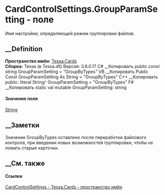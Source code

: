 # CardControlSettings.GroupParamSetting - поле
Имя настройки, определяющей режим группировки файлов.
##  __Definition
 **Пространство имён:** [Tessa.Cards](N_Tessa_Cards.htm)  
 **Сборка:** Tessa (в Tessa.dll) Версия: 3.6.0.17
C# __Копировать
     public const string GroupParamSetting = "GroupByTypes"
VB __Копировать
     Public Const GroupParamSetting As String = "GroupByTypes"
C++ __Копировать
     public:
    literal String^ GroupParamSetting = "GroupByTypes"
F# __Копировать
     static val mutable GroupParamSetting: string
#### Значение поля
[String](https://learn.microsoft.com/dotnet/api/system.string)
##  __Заметки
Значение GroupByTypes оставлено после переработки файлового контрола, при
введении новых возможностей группировки, чтобы не ломать старые карточки.
## __См. также
#### Ссылки
[CardControlSettings - ](T_Tessa_Cards_CardControlSettings.htm)
[Tessa.Cards - пространство имён](N_Tessa_Cards.htm)
